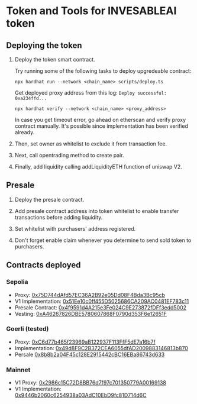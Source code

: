 # Token and Tools for INVESABLEAI token

## Deploying the token

1. Deploy the token smart contract.

   Try running some of the following tasks to deploy upgredeable contract:

   ```shell
   npx hardhat run --network <chain_name> scripts/deploy.ts
   ```

   Get deployed proxy address from this log: `Deploy successful: 0xa234ffd...`

   ```
   npx hardhat verify --network <chain_name> <proxy_address>
   ```

   In case you get timeout error, go ahead on etherscan and verify proxy contract manually. It's possible since implementation has been verified already.

2. Then, set owner as whitelist to exclude it from transaction fee.

3. Next, call opentrading method to create pair.

4. Finally, add liquidity calling addLiquidityETH function of uniswap V2.

## Presale

1. Deploy the presale contract.

2. Add presale contract address into token whitelist to enable transfer transactions before adding liquidity.

3. Set whitelist with purchasers' address registered.

4. Don't forget enable claim whenever you determine to send sold token to purchasers.

## Contracts deployed

### Sepolia

- Proxy: [0x75D744dAfd57EC36A2B92e05Dd08F4Bda3Bc95cb](https://sepolia.etherscan.io/address/0x75D744dAfd57EC36A2B92e05Dd08F4Bda3Bc95cb#readProxyContract)
- V1 Implementation: [0x51Ee10c0ff455D5025686CA209AC0481EF783c11](https://sepolia.etherscan.io/address/0x51ee10c0ff455d5025686ca209ac0481ef783c11#code)
- Presale Contract: [0x4f9591d4A215e3Fe024C9E273872fDFf3edd5002](https://sepolia.etherscan.io/address/0xCd1C8505db1ADD99A1dcc759d7257cCdB7A11067#code)
- Vesting: [0xA46267826DBE5780607868F0790d353F6e12651F](https://sepolia.etherscan.io/address/0xA46267826DBE5780607868F0790d353F6e12651F#code)

### Goerli (tested)

- Proxy: [0xC6d77b465f23969aB122937F113FfF5dE7a16b7f](https://goerli.etherscan.io/address/0xC6d77b465f23969aB122937F113FfF5dE7a16b7f#readProxyContract)
- Implementation: [0x49d8F9C2B372CEA6055dfAD2009883146813b870](https://goerli.etherscan.io/address/0x49d8f9c2b372cea6055dfad2009883146813b870#code)
- Persale [0x8b8b2a04F45c128E2915442cBC16EBa86743d633](https://goerli.etherscan.io/address/0x8b8b2a04F45c128E2915442cBC16EBa86743d633#code)

### Mainnet

- V1 Proxy: [0x2986c15C72D8BB76d7f97c701350779A00169138](https://etherscan.io/address/0x2986c15C72D8BB76d7f97c701350779A00169138#readProxyContract)
- V1 Implementation: [0x9446b2060c6254938a03AdC10EbD9fc81D714d6C](https://etherscan.io/address/0x9446b2060c6254938a03AdC10EbD9fc81D714d6C#code)
